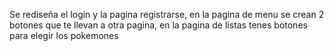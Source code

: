 Se rediseña el login y la pagina registrarse, en la pagina de menu se crean 2 botones que te llevan a otra pagina, en la pagina de listas tenes botones para elegir los pokemones
